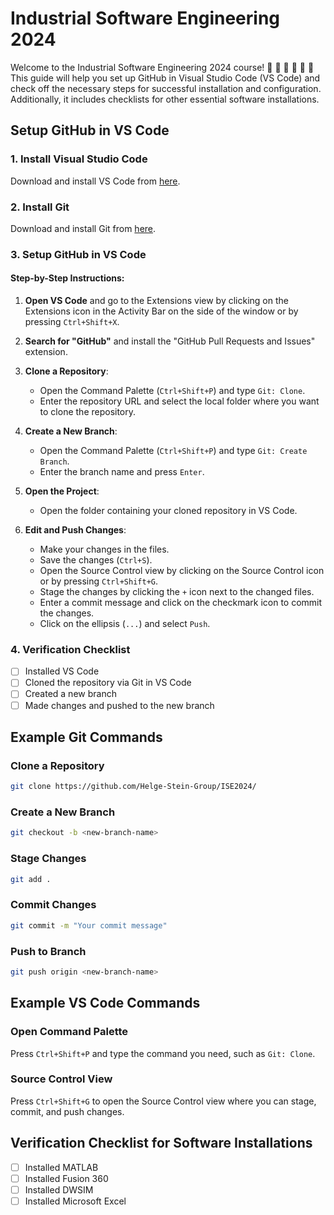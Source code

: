 # Industrial Software Engineering 2024

Welcome to the Industrial Software Engineering 2024 course! 
🎉 🥳 🎈 🎊 🍾 🎂
This guide will help you set up GitHub in Visual Studio Code (VS Code) and check off the necessary steps for successful installation and configuration. Additionally, it includes checklists for other essential software installations.

## Setup GitHub in VS Code

### 1. Install Visual Studio Code
Download and install VS Code from [here](https://code.visualstudio.com/).

### 2. Install Git
Download and install Git from [here](https://git-scm.com/downloads).

### 3. Setup GitHub in VS Code

#### Step-by-Step Instructions:

1. **Open VS Code** and go to the Extensions view by clicking on the Extensions icon in the Activity Bar on the side of the window or by pressing `Ctrl+Shift+X`.
2. **Search for "GitHub"** and install the "GitHub Pull Requests and Issues" extension.
3. **Clone a Repository**:
    - Open the Command Palette (`Ctrl+Shift+P`) and type `Git: Clone`.
    - Enter the repository URL and select the local folder where you want to clone the repository.

4. **Create a New Branch**:
    - Open the Command Palette (`Ctrl+Shift+P`) and type `Git: Create Branch`.
    - Enter the branch name and press `Enter`.

5. **Open the Project**:
    - Open the folder containing your cloned repository in VS Code.

6. **Edit and Push Changes**:
    - Make your changes in the files.
    - Save the changes (`Ctrl+S`).
    - Open the Source Control view by clicking on the Source Control icon or by pressing `Ctrl+Shift+G`.
    - Stage the changes by clicking the `+` icon next to the changed files.
    - Enter a commit message and click on the checkmark icon to commit the changes.
    - Click on the ellipsis (`...`) and select `Push`.

### 4. Verification Checklist
- [ ] Installed VS Code
- [ ] Cloned the repository via Git in VS Code
- [ ] Created a new branch
- [ ] Made changes and pushed to the new branch

## Example Git Commands

### Clone a Repository
```bash
git clone https://github.com/Helge-Stein-Group/ISE2024/
```

### Create a New Branch
```bash
git checkout -b <new-branch-name>
```

### Stage Changes
```bash
git add .
```

### Commit Changes
```bash
git commit -m "Your commit message"
```

### Push to Branch
```bash
git push origin <new-branch-name>
```

## Example VS Code Commands

### Open Command Palette
Press `Ctrl+Shift+P` and type the command you need, such as `Git: Clone`.

### Source Control View
Press `Ctrl+Shift+G` to open the Source Control view where you can stage, commit, and push changes.

## Verification Checklist for Software Installations
- [ ] Installed MATLAB
- [ ] Installed Fusion 360
- [ ] Installed DWSIM
- [ ] Installed Microsoft Excel
